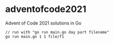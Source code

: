 # adventofcode2021
Advent of Code 2021 solutions in Go

```
// run with "go run main.go day part filename"
go run main.go 1 1 file/f1
```